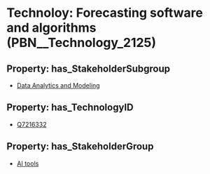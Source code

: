 # Technoloy: __Forecasting software and algorithms__ (PBN__Technology_2125)

## Property: has_StakeholderSubgroup

* [Data Analytics and Modeling](PBN__TechSubgroup_2)

## Property: has_TechnologyID

* [Q7216332](Q7216332)

## Property: has_StakeholderGroup

* [AI tools](PBN__TechGroup_0)

